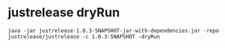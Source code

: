 # justrelease dryRun
```java -jar justrelease-1.0.3-SNAPSHOT-jar-with-dependencies.jar -repo justrelease/justrelease -c 1.0.3-SNAPSHOT -dryRun```
